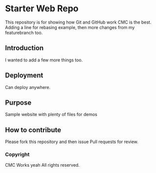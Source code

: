 # Starter Web Repo

This repository is for showing how Git and GitHub work
CMC is the best.  Adding a line for rebasing example, then more changes from my featurebranch too.

## Introduction 

I wanted to add a few more things too.

## Deployment 

Can deploy anywhere.

## Purpose

Sample website with plenty of files for demos

## How to contribute

Please fork this repository and then issue Pull requests for review.

### Copyright
CMC Works yeah All rights reserved.